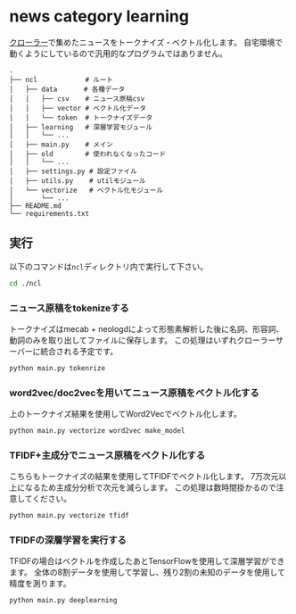 # news category learning 

[クローラー](https://github.com/naronA/news_crawler)で集めたニュースをトークナイズ・ベクトル化します。
自宅環境で動くようにしているので汎用的なプログラムではありません。

```
.
├── ncl            # ルート
│   ├── data　     # 各種データ
│   │   ├── csv    # ニュース原稿csv
│   │   ├── vector # ベクトル化データ
│   │   └── token  # トークナイズデータ
│   ├── learning   # 深層学習モジュール
│   │   └── ...
│   ├── main.py    # メイン
│   ├── old        # 使われなくなったコード
│   │   └── ...
│   ├── settings.py # 設定ファイル
│   ├── utils.py    # utilモジュール
│   └── vectorize   # ベクトル化モジュール
│       └── ...
├── README.md
└── requirements.txt

```

## 実行

以下のコマンドは`ncl`ディレクトリ内で実行して下さい。

``` bash
cd ./ncl
```

### ニュース原稿をtokenizeする
トークナイズはmecab + neologdによって形態素解析した後に名詞、形容詞、動詞のみを取り出してファイルに保存します。
この処理はいずれクローラーサーバーに統合される予定です。

``` bash
python main.py tokenrize
```

### word2vec/doc2vecを用いてニュース原稿をベクトル化する
上のトークナイズ結果を使用してWord2Vecでベクトル化します。

``` bash
python main.py vectorize word2vec make_model
```

### TFIDF+主成分でニュース原稿をベクトル化する
こちらもトークナイズの結果を使用してTFIDFでベクトル化します。
7万次元以上になるため主成分分析で次元を減らします。
この処理は数時間掛かるので注意してください。

``` bash
python main.py vectorize tfidf
```

### TFIDFの深層学習を実行する
TFIDFの場合はベクトルを作成したあとTensorFlowを使用して深層学習ができます。
全体の8割データを使用して学習し、残り2割の未知のデータを使用して精度を測ります。

``` bash
python main.py deeplearning
```
